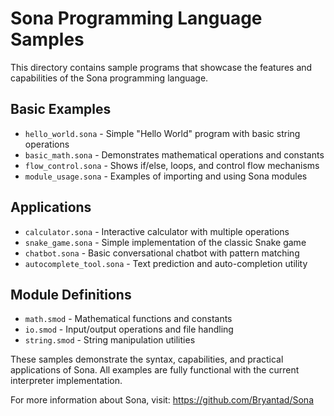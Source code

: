 # Sona Programming Language Samples

This directory contains sample programs that showcase the features and capabilities of the Sona programming language.

## Basic Examples

- `hello_world.sona` - Simple "Hello World" program with basic string operations
- `basic_math.sona` - Demonstrates mathematical operations and constants
- `flow_control.sona` - Shows if/else, loops, and control flow mechanisms
- `module_usage.sona` - Examples of importing and using Sona modules

## Applications

- `calculator.sona` - Interactive calculator with multiple operations
- `snake_game.sona` - Simple implementation of the classic Snake game
- `chatbot.sona` - Basic conversational chatbot with pattern matching
- `autocomplete_tool.sona` - Text prediction and auto-completion utility

## Module Definitions

- `math.smod` - Mathematical functions and constants
- `io.smod` - Input/output operations and file handling
- `string.smod` - String manipulation utilities

These samples demonstrate the syntax, capabilities, and practical applications of Sona. All examples are fully functional with the current interpreter implementation.

For more information about Sona, visit: https://github.com/Bryantad/Sona
